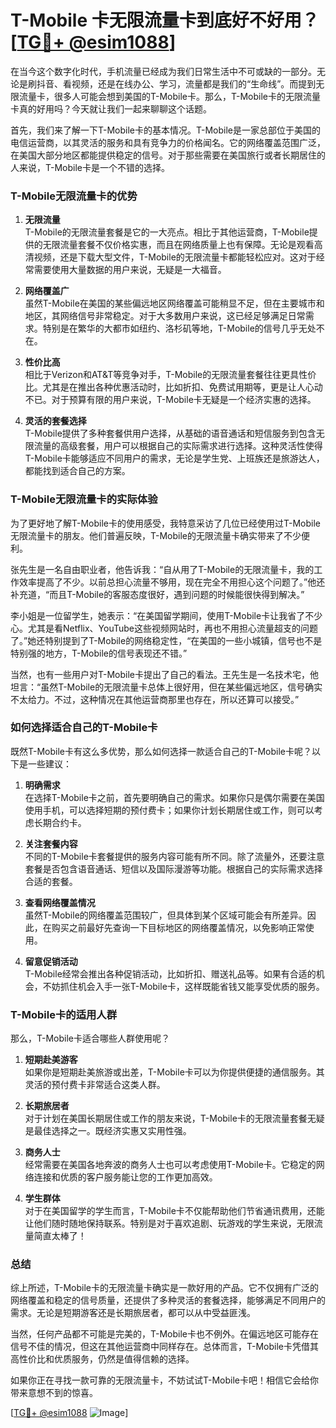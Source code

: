# T-Mobile 卡无限流量卡到底好不好用？[[TG💪+ @esim1088](https://t.me/s/esim1088)]

在当今这个数字化时代，手机流量已经成为我们日常生活中不可或缺的一部分。无论是刷抖音、看视频，还是在线办公、学习，流量都是我们的“生命线”。而提到无限流量卡，很多人可能会想到美国的T-Mobile卡。那么，T-Mobile卡的无限流量卡真的好用吗？今天就让我们一起来聊聊这个话题。

首先，我们来了解一下T-Mobile卡的基本情况。T-Mobile是一家总部位于美国的电信运营商，以其灵活的服务和具有竞争力的价格闻名。它的网络覆盖范围广泛，在美国大部分地区都能提供稳定的信号。对于那些需要在美国旅行或者长期居住的人来说，T-Mobile卡是一个不错的选择。

### **T-Mobile无限流量卡的优势**

1. **无限流量**  
   T-Mobile的无限流量套餐是它的一大亮点。相比于其他运营商，T-Mobile提供的无限流量套餐不仅价格实惠，而且在网络质量上也有保障。无论是观看高清视频，还是下载大型文件，T-Mobile的无限流量卡都能轻松应对。这对于经常需要使用大量数据的用户来说，无疑是一大福音。

2. **网络覆盖广**  
   虽然T-Mobile在美国的某些偏远地区网络覆盖可能稍显不足，但在主要城市和地区，其网络信号非常稳定。对于大多数用户来说，这已经足够满足日常需求。特别是在繁华的大都市如纽约、洛杉矶等地，T-Mobile的信号几乎无处不在。

3. **性价比高**  
   相比于Verizon和AT&T等竞争对手，T-Mobile的无限流量套餐往往更具性价比。尤其是在推出各种优惠活动时，比如折扣、免费试用期等，更是让人心动不已。对于预算有限的用户来说，T-Mobile卡无疑是一个经济实惠的选择。

4. **灵活的套餐选择**  
   T-Mobile提供了多种套餐供用户选择，从基础的语音通话和短信服务到包含无限流量的高级套餐，用户可以根据自己的实际需求进行选择。这种灵活性使得T-Mobile卡能够适应不同用户的需求，无论是学生党、上班族还是旅游达人，都能找到适合自己的方案。

### **T-Mobile无限流量卡的实际体验**

为了更好地了解T-Mobile卡的使用感受，我特意采访了几位已经使用过T-Mobile无限流量卡的朋友。他们普遍反映，T-Mobile的无限流量卡确实带来了不少便利。

张先生是一名自由职业者，他告诉我：“自从用了T-Mobile的无限流量卡，我的工作效率提高了不少。以前总担心流量不够用，现在完全不用担心这个问题了。”他还补充道，“而且T-Mobile的客服态度很好，遇到问题的时候能很快得到解决。”

李小姐是一位留学生，她表示：“在美国留学期间，使用T-Mobile卡让我省了不少心。尤其是看Netflix、YouTube这些视频网站时，再也不用担心流量超支的问题了。”她还特别提到了T-Mobile的网络稳定性，“在美国的一些小城镇，信号也不是特别强的地方，T-Mobile的信号表现还不错。”

当然，也有一些用户对T-Mobile卡提出了自己的看法。王先生是一名技术宅，他坦言：“虽然T-Mobile的无限流量卡总体上很好用，但在某些偏远地区，信号确实不太给力。不过，这种情况在其他运营商那里也存在，所以还算可以接受。”

### **如何选择适合自己的T-Mobile卡**

既然T-Mobile卡有这么多优势，那么如何选择一款适合自己的T-Mobile卡呢？以下是一些建议：

1. **明确需求**  
   在选择T-Mobile卡之前，首先要明确自己的需求。如果你只是偶尔需要在美国使用手机，可以选择短期的预付费卡；如果你计划长期居住或工作，则可以考虑长期合约卡。

2. **关注套餐内容**  
   不同的T-Mobile卡套餐提供的服务内容可能有所不同。除了流量外，还要注意套餐是否包含语音通话、短信以及国际漫游等功能。根据自己的实际需求选择合适的套餐。

3. **查看网络覆盖情况**  
   虽然T-Mobile的网络覆盖范围较广，但具体到某个区域可能会有所差异。因此，在购买之前最好先查询一下目标地区的网络覆盖情况，以免影响正常使用。

4. **留意促销活动**  
   T-Mobile经常会推出各种促销活动，比如折扣、赠送礼品等。如果有合适的机会，不妨抓住机会入手一张T-Mobile卡，这样既能省钱又能享受优质的服务。

### **T-Mobile卡的适用人群**

那么，T-Mobile卡适合哪些人群使用呢？

1. **短期赴美游客**  
   如果你是短期赴美旅游或出差，T-Mobile卡可以为你提供便捷的通信服务。其灵活的预付费卡非常适合这类人群。

2. **长期旅居者**  
   对于计划在美国长期居住或工作的朋友来说，T-Mobile卡的无限流量套餐无疑是最佳选择之一。既经济实惠又实用性强。

3. **商务人士**  
   经常需要在美国各地奔波的商务人士也可以考虑使用T-Mobile卡。它稳定的网络连接和优质的客户服务能让您的工作更加高效。

4. **学生群体**  
   对于在美国留学的学生而言，T-Mobile卡不仅能帮助他们节省通讯费用，还能让他们随时随地保持联系。特别是对于喜欢追剧、玩游戏的学生来说，无限流量简直太棒了！

### **总结**

综上所述，T-Mobile卡的无限流量卡确实是一款好用的产品。它不仅拥有广泛的网络覆盖和稳定的信号质量，还提供了多种灵活的套餐选择，能够满足不同用户的需求。无论是短期游客还是长期旅居者，都可以从中受益匪浅。

当然，任何产品都不可能是完美的，T-Mobile卡也不例外。在偏远地区可能存在信号不佳的情况，但这在其他运营商中同样存在。总体而言，T-Mobile卡凭借其高性价比和优质服务，仍然是值得信赖的选择。

如果你正在寻找一款可靠的无限流量卡，不妨试试T-Mobile卡吧！相信它会给你带来意想不到的惊喜。

[[TG💪+ @esim1088](https://t.me/s/esim1088) ![Image](https://i.postimg.cc/4NQfJmqS/Snipaste-2025-05-13-00-14-12.png)]
